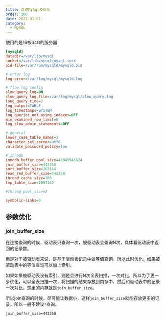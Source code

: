```yaml
---
title: 自建MySql及优化
order: 100
date: 2022-01-01
category:
  - MySQL
---
```


使用的是16核64G的服务器

```ini
[mysqld]
datadir=/var/lib/mysql
socket=/var/lib/mysql/mysql.sock
pid-file=/var/run/mysqld/mysqld.pid

# error log
log-error=/var/log/mysql/mysqld.log

# flow log config
slow_query_log=ON
slow_query_log_file=/var/log/mysql/slow_query.log
long_query_time=2
log_output=TABLE
log_timestamps=SYSTEM
log_queries_not_using_indexes=OFF
min_examined_row_limit=0
log_slow_admin_statements=OFF

# general
lower_case_table_names=1
character_set_server=utf8
validate_password_policy=low

# innodb
innodb_buffer_pool_size=48049946624
join_buffer_size=442368
sort_buffer_size=262144
read_rnd_buffer_size=442368
thread_cache_size=100
tmp_table_size=2097152

#thread_pool_size=2

symbolic-links=0
```


## 参数优化

### join_buffer_size

在连接查询的时候，驱动表只查询一次，被驱动表会查询N次，具体看驱动表中返回的记录数。

但是对于被驱动表来说，是基于驱动表记录中做等值查询，所以此时优化，如果被驱动表中的等值查询可以加上索引。

如果如果被驱动表没有索引，则是会进行N次全表扫描，一次对比，所以为了更一步优化，可以全表扫描一次，将扫描的结果存放到内存中，然后和驱动表中的记录一次对比。这里的内存就是`join_buffer_size`。

所以join查询的时候，尽可能让数据小，这样`join_buffer_size`就能存放更多的记录。所以一般不建议`*`查询。

```
join_buffer_size=442368
```



